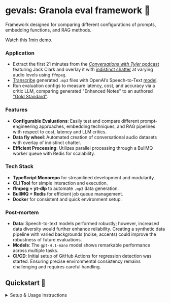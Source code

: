 # gevals: Granola eval framework 🚀

Framework designed for comparing different configurations of prompts, embedding functions, and RAG methods.

Watch this [1min demo]().

### Application

* Extract the first 21 minutes from the [*Conversations with Tyler* podcast](https://youtu.be/U1ZMmKMMHgQ?si=PYEgcZBfCfVzW5g7) featuring Jack Clark and overlay it with [indistinct chatter](https://youtu.be/50bYnrmaTfE?si=ldJUkdMrNdgXP5me) at varying audio levels using `ffmpeg`.
* [Transcribe](https://github.com/pziet/gevals/blob/main/packages/core/src/data-pipeline/transcribe.ts) generated `.mp3` files with OpenAI’s Speech-to-Text [model](https://platform.openai.com/docs/guides/speech-to-text).
* Run evaluation configs to measure latency, cost, and accuracy via a critic LLM, comparing generated "Enhanced Notes" to an authored ["Gold Standard"](https://github.com/pziet/gevals/blob/main/data/cwt/gold_standard.txt).

### Features

* **Configurable Evaluations**: Easily test and compare different prompt-engineering approaches, embedding techniques, and RAG pipelines with respect to cost, latency and LLM critics.
* **Data fly wheel**: Automated creation of conversational audio datasets with overlay of indistinct chatter.
* **Efficient Processing**: Utilizes parallel processing through a BullMQ worker queue with Redis for scalability.

### Tech Stack

* **TypeScript Monorepo** for streamlined development and modularity.
* **CLI Tool** for simple interaction and execution.
* **ffmpeg + yt-dlp** to automate `.mp3` data generation.
* **BullMQ + Redis** for efficient job queue management.
* **Docker** for consistent and quick environment setup.

### Post-mortem

* **Data**: Speech-to-text models performed robustly; however, increased data diversity would further enhance reliability. Creating a synthetic data pipeline with varied backgrounds (noise, accents) could improve the robustness of future evaluations.
* **Models**: The `gpt-4.1-nano` model shows remarkable performance across multiple tasks.
* **CI/CD**: Initial setup of GitHub Actions for regression detection was started. Ensuring precise environmental consistency remains challenging and requires careful handling.

## Quickstart 🚀

<details>
<summary>Setup & Usage Instructions</summary>

### Prerequisites

Before you begin, ensure you have Node.js (v18 or higher), pnpm (v9.0.0), Docker, and ffmpeg installed on your system. Docker must be running and your user should have the necessary permissions to execute Docker commands. If you're using Linux, you may need to add your user to the docker group and log out and back in for the changes to take effect.

### Installation

```bash
git clone https://github.com/yourname/gevals.git
cd gevals
chmod +x ./scripts/bootstrap.sh
./scripts/bootstrap.sh
pnpm dev
```

### CLI Commands

**Launch Dashboard:**

```bash
gevals display
```

Opens a browser-based leaderboard with interactive plots for evaluation results.

**Run Evaluations:**

```bash
# Run evaluations (ensure worker is running with `pnpm worker:dev`)
gevals run .  # Run all configurations
gevals run configs/{model}-{embedding}-{rag}.yaml  # Run specific configuration
```

**Generate Synthetic Data:**

```bash
gevals data <conversation_url> --chatter <chatter_url> --levels 3
```

Generates `.mp3` conversational audio with indistinct chatter overlays from provided YouTube links.

</details>
